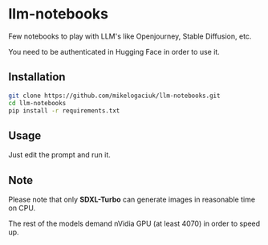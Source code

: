 # llm-notebooks

Few notebooks to play with LLM's like Openjourney, Stable Diffusion, etc.

You need to be authenticated in Hugging Face in order to use it.

## Installation

```bash
git clone https://github.com/mikelogaciuk/llm-notebooks.git
cd llm-notebooks
pip install -r requirements.txt
```

## Usage

Just edit the prompt and run it.

## Note

Please note that only **SDXL-Turbo** can generate images in reasonable time on CPU. 

The rest of the models demand nVidia GPU (at least 4070) in order to speed up.